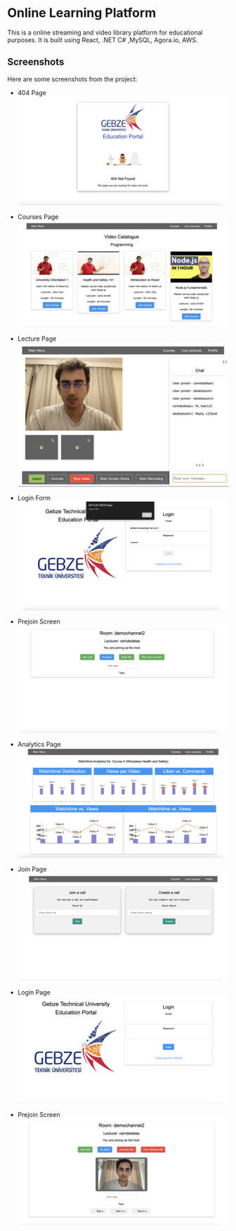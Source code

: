 # Online Learning Platform

This is a online streaming and video library platform for educational purposes. It is built using React, .NET C# ,MySQL, Agora.io, AWS.

## Screenshots

Here are some screenshots from the project:

- 404 Page
  ![404](screenshots/404.png)

- Courses Page
  ![Courses](screenshots/courses.png)

- Lecture Page
  ![Lecture](screenshots/lecture.png)

- Login Form
  ![Login Form](screenshots/loginF.png)

- Prejoin Screen
  ![Prejoin 0](screenshots/prejoin0.png)

- Analytics Page
  ![Analytics](screenshots/analytics.png)

- Join Page
  ![Join](screenshots/join.png)

- Login Page
  ![Login](screenshots/login.png)


- Prejoin Screen
  ![Prejoin](screenshots/prejoin2.png)
